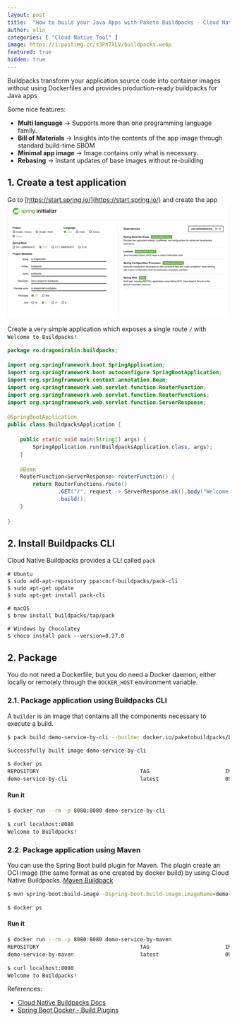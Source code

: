 ```yaml
---
layout: post
title:  "How to build your Java Apps with Paketo Buildpacks - Cloud Native Tool #001"
author: alin
categories: [ "Cloud Native Tool" ]
image: https://i.postimg.cc/s3Pn7XLV/buildpacks.webp
featured: true
hidden: true
---
```


Buildpacks transform your application source code into container images without using Dockerfiles and provides production-ready buildpacks for Java apps

Some nice features:
- **Multi language** -> Supports more than one programming language family.
- **Bill of Materials** -> Insights into the contents of the app image through standard build-time SBOM
- **Minimal app image** -> Image contains only what is necessary.
- **Rebasing** -> Instant updates of base images without re-building


## 1. Create a test application
Go to [https://start.spring.io/](https://start.spring.io/) and create the app
![App](/assets/images/create-app.webp)

Create a very simple application which exposes a single route `/` with `Welcome to Buildpacks!`
```java
package ro.dragomiralin.buildpacks;

import org.springframework.boot.SpringApplication;
import org.springframework.boot.autoconfigure.SpringBootApplication;
import org.springframework.context.annotation.Bean;
import org.springframework.web.servlet.function.RouterFunction;
import org.springframework.web.servlet.function.RouterFunctions;
import org.springframework.web.servlet.function.ServerResponse;

@SpringBootApplication
public class BuildpacksApplication {

	public static void main(String[] args) {
		SpringApplication.run(BuildpacksApplication.class, args);
	}

	@Bean
	RouterFunction<ServerResponse> routerFunction() {
		return RouterFunctions.route()
				.GET("/", request -> ServerResponse.ok().body("Welcome to Buildpacks!"))
				.build();
	}

}
```

## 2. Install Buildpacks CLI
Cloud Native Buildpacks provides a CLI called `pack`
```shell
# Ubuntu
$ sudo add-apt-repository ppa:cncf-buildpacks/pack-cli
$ sudo apt-get update
$ sudo apt-get install pack-cli
```
```shell
# macOS
$ brew install buildpacks/tap/pack
```
```shell
# Windows by Chocolatey
$ choco install pack --version=0.27.0
```

## 2. Package
You do not need a Dockerfile, but you do need a Docker daemon, either locally or remotely through the `DOCKER_HOST` environment variable.

### 2.1. Package application using Buildpacks CLI
A `builder` is an image that contains all the components necessary to execute a build. 

```bash
$ pack build demo-service-by-cli --builder docker.io/paketobuildpacks/builder:base --env BP_JVM_VERSION=17
```
```
Successfully built image demo-service-by-cli
```

```bash
$ docker ps
REPOSITORY                                TAG                        IMAGE ID       CREATED         SIZE
demo-service-by-cli                       latest                     0975feeb2a14   42 years ago    276MB
```
#### Run it
```bash
$ docker run --rm -p 8080:8080 demo-service-by-cli
```
```bash
$ curl localhost:8080
Welcome to Buildpacks!
```

### 2.2. Package application using Maven
You can use the Spring Boot build plugin for Maven. The plugin create an OCI image (the same format as one created by docker build) by using Cloud Native Buildpacks. [Maven Buildpack](https://github.com/paketo-buildpacks/maven)

```bash
$ mvn spring-boot:build-image -Dspring-boot.build-image.imageName=demo-service-by-maven
```
```bash
$ docker ps
```

#### Run it
```bash
$ docker run --rm -p 8080:8080 demo-service-by-maven
REPOSITORY                                TAG                        IMAGE ID       CREATED         SIZE
demo-service-by-maven                     latest                     0975feeb2a14   42 years ago    276MB
```
```bash
$ curl localhost:8080
Welcome to Buildpacks!
```

References:
- [Cloud Native Buildpacks Docs](https://buildpacks.io/docs)
- [Spring Boot Docker - Build Plugins](https://spring.io/guides/topicals/spring-boot-docker/)






